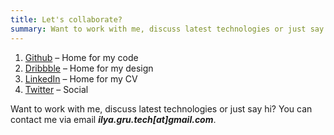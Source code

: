 ```yaml
---
title: Let's collaborate?
summary: Want to work with me, discuss latest technologies or just say hi? You can contact me!
---
```


1. [Github](https://github.com/ilyagru) – Home for my code
1. [Dribbble](https://dribbble.com/ilyagru) – Home for my design
1. [LinkedIn](https://www.linkedin.com/in/ilya-gruzhevski) – Home for my CV
1. [Twitter](https://twitter.com/ilyagruzhevski) – Social

Want to work with me, discuss latest technologies or just say hi?
You can contact me via email _**ilya.gru.tech[at]gmail.com**_.
